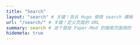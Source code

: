 ```yaml
---
title: "Search"
layout: "search" # 关键！告诉 Hugo 使用 search 模板
url: "/search/" # 关键！定义页面的 URL
summary: search # 这个是给 Paper-Mod 的搜索页面用的
hidemeta: true
---
```


